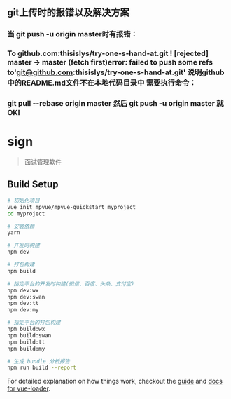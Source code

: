 ## git上传时的报错以及解决方案
### 当 git push -u origin master时有报错：
### To github.com:thisislys/try-one-s-hand-at.git ! [rejected]        master -> master (fetch first)error: failed to push some refs to'git@github.com:thisislys/try-one-s-hand-at.git' 说明github中的README.md文件不在本地代码目录中 需要执行命令：
### git pull --rebase origin master 然后 git push -u origin master 就OKl
# sign

> 面试管理软件

## Build Setup

``` bash
# 初始化项目
vue init mpvue/mpvue-quickstart myproject
cd myproject

# 安装依赖
yarn

# 开发时构建
npm dev

# 打包构建
npm build

# 指定平台的开发时构建(微信、百度、头条、支付宝)
npm dev:wx
npm dev:swan
npm dev:tt
npm dev:my

# 指定平台的打包构建
npm build:wx
npm build:swan
npm build:tt
npm build:my

# 生成 bundle 分析报告
npm run build --report
```

For detailed explanation on how things work, checkout the [guide](http://vuejs-templates.github.io/webpack/) and [docs for vue-loader](http://vuejs.github.io/vue-loader).
